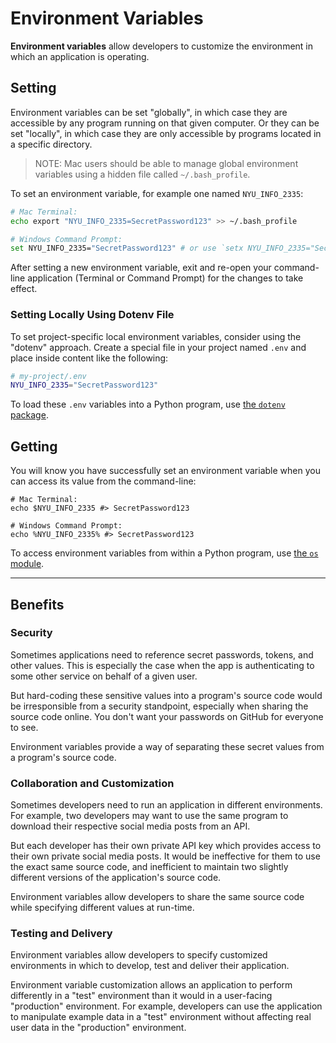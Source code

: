 # Environment Variables

**Environment variables** allow developers to customize the environment in which an application is operating.

## Setting

Environment variables can be set "globally", in which case they are accessible by any program running on that given computer. Or they can be set "locally", in which case they are only accessible by programs located in a specific directory.

> NOTE: Mac users should be able to manage global environment variables using a hidden file called
`~/.bash_profile`.

To set an environment variable, for example one named `NYU_INFO_2335`:

```sh
# Mac Terminal:
echo export "NYU_INFO_2335=SecretPassword123" >> ~/.bash_profile

# Windows Command Prompt:
set NYU_INFO_2335="SecretPassword123" # or use `setx NYU_INFO_2335="SecretPassword123"` to set this variable globally
```

After setting a new environment variable, exit and re-open your command-line application (Terminal or Command Prompt) for the changes to take effect.

### Setting Locally Using Dotenv File

To set project-specific local environment variables, consider using the "dotenv" approach. Create a special file in your project named `.env` and place inside content like the following:

```sh
# my-project/.env
NYU_INFO_2335="SecretPassword123"
```

To load these `.env` variables into a Python program, use [the `dotenv` package](/notes/programming-languages/python/packages/dotenv.md).

## Getting

You will know you have successfully set an environment variable when you can access its value from the command-line:

```shell
# Mac Terminal:
echo $NYU_INFO_2335 #> SecretPassword123

# Windows Command Prompt:
echo %NYU_INFO_2335% #> SecretPassword123
```

To access environment variables from within a Python program, use [the `os` module](/notes/programming-languages/python/modules/os.md#accessing-environment-variables).

<hr>


## Benefits

### Security

Sometimes applications need to reference secret passwords, tokens, and other values. This is especially the case when the app is authenticating to some other service on behalf of a given user.

But hard-coding these sensitive values into a program's source code would be irresponsible from a security standpoint, especially when sharing the source code online. You don't want your passwords on GitHub for everyone to see.

Environment variables provide a way of separating these secret values from a program's source code.

### Collaboration and Customization

Sometimes developers need to run an application in different environments. For example, two developers may want to use the same program to download their respective social media posts from an API.

But each developer has their own private API key which provides access to their own private social media posts. It would be ineffective for them to use the exact same source code, and inefficient to maintain two slightly different versions of the application's source code.

Environment variables allow developers to share the same source code while specifying different values at run-time.

### Testing and Delivery

Environment variables allow developers to specify customized environments in which to develop, test and deliver their application.

Environment variable customization allows an application to perform differently in a "test" environment than it would in a user-facing "production" environment. For example, developers can use the application to manipulate example data in a "test" environment without affecting real user data in the "production" environment.
